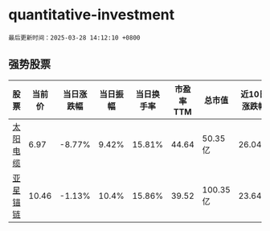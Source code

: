 # quantitative-investment

`最后更新时间：2025-03-28 14:12:10 +0800`

## 强势股票

|股票|当前价|当日涨跌幅|当日振幅|当日换手率|市盈率TTM|总市值|近10日涨跌幅|
|----|----|----|----|----|----|----|----|
|[太阳电缆](https://xueqiu.com/S/SZ002300)|6.97|-8.77%|9.42%|15.81%|44.64|50.35亿|26.04%|
|[亚星锚链](https://xueqiu.com/S/SH601890)|10.46|-1.13%|10.4%|15.86%|39.52|100.35亿|23.64%|
